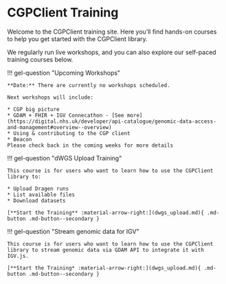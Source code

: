 # CGPClient Training

Welcome to the CGPClient training site. Here you’ll find hands-on courses to help you get started with the CGPClient library.

We regularly run live workshops, and you can also explore our self-paced training courses below.

!!! gel-question "Upcoming Workshops"

    **Date:** There are currently no workshops scheduled.  

    Next workshops will include:

    * CGP big picture
    * GDAM + FHIR + IGV Connecathon - [See more](https://digital.nhs.uk/developer/api-catalogue/genomic-data-access-and-management#overview--overview)
    * Using & contributing to the CGP client
    * Beacon
    Please check back in the coming weeks for more details

!!! gel-question "dWGS Upload Training"

    This course is for users who want to learn how to use the CGPClient library to:

    * Upload Dragen runs
    * List available files
    * Download datasets

    [**Start the Training** :material-arrow-right:](dwgs_upload.md){ .md-button .md-button--secondary }

!!! gel-question "Stream genomic data for IGV"

    This course is for users who want to learn how to use the CGPClient library to stream genomic data via GDAM API to integrate it with IGV.js.

    [**Start the Training* :material-arrow-right:](dwgs_upload.md){ .md-button .md-button--secondary }